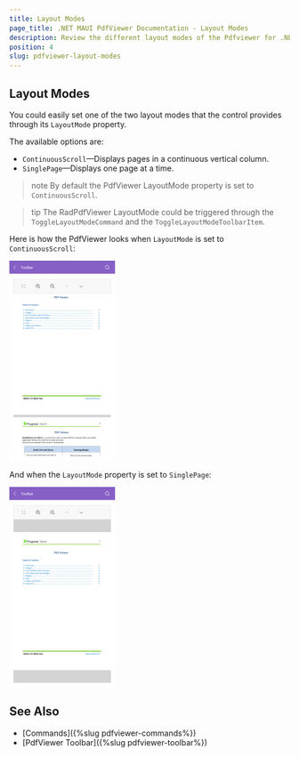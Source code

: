 ```yaml
---
title: Layout Modes
page_title: .NET MAUI PdfViewer Documentation - Layout Modes
description: Review the different layout modes of the Pdfviewer for .NET MAUI.
position: 4
slug: pdfviewer-layout-modes
---
```


## Layout Modes

You could easily set one of the two layout modes that the control provides through its `LayoutMode` property.

The available options are:

* `ContinuousScroll`&mdash;Displays pages in a continuous vertical column.
* `SinglePage`&mdash;Displays one page at a time.

>note By default the PdfViewer LayoutMode property is set to `ContinuousScroll`.

>tip The RadPdfViewer LayoutMode could be triggered through the `ToggleLayoutModeCommand` and the `ToggleLayoutModeToolbarItem`.

Here is how the PdfViewer looks when `LayoutMode` is set to `ContinuousScroll`:

![PdfViewer ContinuousScroll](images/pdf-continousscroll.png "PdfViewer ContinuousScroll")

And when the `LayoutMode` property is set to `SinglePage`:

![PdfViewer SinglePage](images/pdf-singlepage.png "PdfViewer SinglePage")

## See Also

- [Commands]({%slug pdfviewer-commands%})
- [PdfViewer Toolbar]({%slug pdfviewer-toolbar%})
